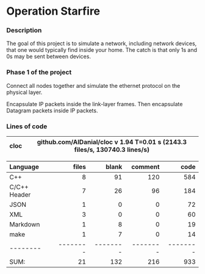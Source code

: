 # Operation Starfire

### Description

The goal of this project is to simulate a network, including network devices, that one would typically find inside your home. The catch is that only 1s and 0s may be sent between devices.

### Phase 1 of the project

Connect all nodes together and simulate the ethernet protocol on the physical layer.

Encapsulate IP packets inside the link-layer frames. Then encapsulate Datagram packets inside IP packets.

### Lines of code

cloc|github.com/AlDanial/cloc v 1.94  T=0.01 s (2143.3 files/s, 130740.3 lines/s)
--- | ---

Language|files|blank|comment|code
:-------|-------:|-------:|-------:|-------:
C++|8|91|120|584
C/C++ Header|7|26|96|184
JSON|1|0|0|72
XML|3|0|0|60
Markdown|1|8|0|19
make|1|7|0|14
--------|--------|--------|--------|--------
SUM:|21|132|216|933
